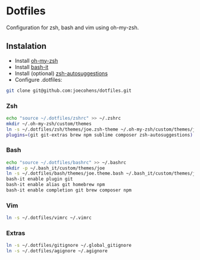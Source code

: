 # Dotfiles

Configuration for zsh, bash and vim using oh-my-zsh.

## Instalation

- Install [oh-my-zsh](https://github.com/robbyrussell/oh-my-zsh)
- Install [bash-it](https://github.com/Bash-it/bash-it)
- Install (optional) [zsh-autosuggestions](https://github.com/zsh-users/zsh-autosuggestions)
- Configure .dotfiles:

```bash
git clone git@github.com:joecohens/dotfiles.git
```

### Zsh

```bash
echo "source ~/.dotfiles/zshrc" >> ~/.zshrc
mkdir ~/.oh-my-zsh/custom/themes
ln -s ~/.dotfiles/zsh/themes/joe.zsh-theme ~/.oh-my-zsh/custom/themes/joe.zsh-theme
plugins=(git git-extras brew npm sublime composer zsh-autosuggestions)
```

### Bash

```bash
echo "source ~/.dotfiles/bashrc" >> ~/.bashrc
mkdir -p ~/.bash_it/custom/themes/joe
ln -s ~/.dotfiles/bash/themes/joe.theme.bash ~/.bash_it/custom/themes/joe/joe.theme.bash
bash-it enable plugin git
bash-it enable alias git homebrew npm
bash-it enable completion git brew composer npm
```

### Vim

```bash
ln -s ~/.dotfiles/vimrc ~/.vimrc
```

### Extras

```bash
ln -s ~/.dotfiles/gitignore ~/.global_gitignore
ln -s ~/.dotfiles/agignore ~/.agignore
```